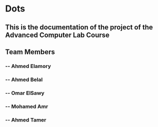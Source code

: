 # Dots

## This is the documentation of the project of the Advanced Computer Lab Course

## Team Members

### -- Ahmed Elamory
### -- Ahmed Belal
### -- Omar ElSawy
### -- Mohamed Amr
### -- Ahmed Tamer
